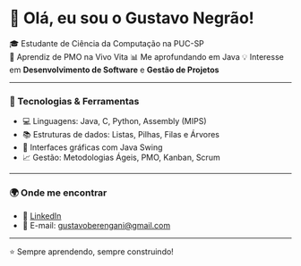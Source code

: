 # 👋 Olá, eu sou o Gustavo Negrão!

🎓 Estudante de Ciência da Computação na PUC-SP  
💼 Aprendiz de PMO na Vivo Vita
📊 Me aprofundando em Java 
💡 Interesse em **Desenvolvimento de Software** e **Gestão de Projetos**

---

### 🚀 Tecnologias & Ferramentas
- 💻 Linguagens: Java, C, Python, Assembly (MIPS)
- 📚 Estruturas de dados: Listas, Pilhas, Filas e Árvores
- 🎨 Interfaces gráficas com Java Swing
- 📈 Gestão: Metodologias Ágeis, PMO, Kanban, Scrum

---

### 🌍 Onde me encontrar
- 💼 [LinkedIn](https://www.linkedin.com/in/gustavo-negrão-421883270)
- 📧 E-mail: gustavoberengani@gmail.com

---
⭐ Sempre aprendendo, sempre construindo!
